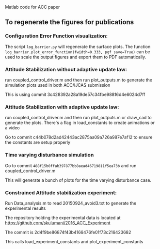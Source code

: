 Matlab code for ACC paper

## To regenerate the figures for publications

### Configuration Error Function visualization:
The script `log_barrier.py` will regenerate the surface plots.
The function `log_barrier.plot_error_function(fwidth=0.333, pgf_save=True)` can be used
to scale the output figures and export them to PDF automatically.

### Attitude Stabilization without adaptive update law:
run coupled_control_driver.m and then run plot_outputs.m to generate the simulation
plots used in both ACC/IJCAS submission

This is using commit 3c428392a28a19de57c34fbe98816d4e6024d7ff

### Attitude Stabilization with adaptive update law:
run coupled_control_driver.m and then run plot_outputs.m or draw_cad to generate
the plots. There's a flag in load_constants to create animations or a video

Go to commit c44b078d2ad42443ac2875aa09a726a987e7af12 to ensure the constants 
are setup properly

### Time varying disturbance simulation
Go to commit `488f15b0ffab397877bb8aead46719811f5ea73b` and run coupled_control_driver.m

This will generate a bunch of plots for the time varying disturbance case. 

### Constrained Attitude stabilization experiment:
Run Data_analysis.m to read 20150924_avoid3.txt to generate the experimental results

The repository holding the experimental data is located at
https://github.com/skulumani/2016_ACC_Experiment

The commit is 2d4f9be86874f43b4166476fe01f73c216423682

This calls load_experiment_constants and plot_experiment_constants 

